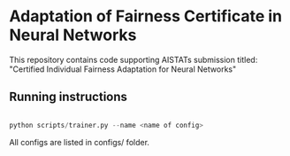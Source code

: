 # Adaptation of Fairness Certificate in Neural Networks
This repository contains code supporting AISTATs submission titled: "Certified Individual Fairness Adaptation for Neural Networks"

## Running instructions

```python

python scripts/trainer.py --name <name of config>
```

All configs are listed in configs/ folder. 

